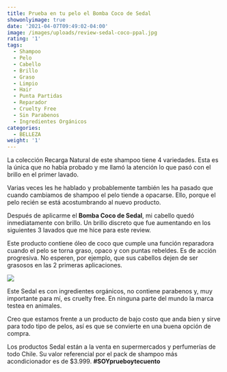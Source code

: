 ```yaml
---
title: Prueba en tu pelo el Bomba Coco de Sedal
showonlyimage: true
date: '2021-04-07T09:49:02-04:00'
image: /images/uploads/review-sedal-coco-ppal.jpg
rating: '1'
tags:
  - Shampoo
  - Pelo
  - Cabello
  - Brillo
  - Graso
  - Limpio
  - Hair
  - Punta Partidas
  - Reparador
  - Cruelty Free
  - Sin Parabenos
  - Ingredientes Orgánicos
categories:
  - BELLEZA
weight: '1'
---
```

La colección Recarga Natural de este shampoo tiene 4 variedades. Esta es la única que no había probado y me llamó la atención lo que pasó con el brillo en el primer lavado.

<!--more-->

Varias veces les he hablado y probablemente también les ha pasado que cuando cambiamos de shampoo el pelo tiende a opacarse. Ello, porque el pelo recién se está acostumbrando al nuevo producto.

Después de aplicarme el **Bomba Coco de Sedal**, mi cabello quedó inmediatamente con brillo. Un brillo discreto que fue aumentando en los siguientes 3 lavados que me hice para este review.

Este producto contiene óleo de coco que cumple una función reparadora cuando el pelo se torna graso, opaco y con puntas rebeldes. Es de acción progresiva. No esperen, por ejemplo, que sus cabellos dejen de ser grasosos en las 2 primeras aplicaciones.

![](/images/uploads/review-sedal-coco-ppal.jpg)

Este Sedal es con ingredientes orgánicos, no contiene parabenos y, muy importante para mí, es cruelty free. En ninguna parte del mundo la marca testea en animales.

Creo que estamos frente a un producto de bajo costo que anda bien y sirve para todo tipo de pelos, así es que se convierte en una buena opción de compra.

Los productos Sedal están a la venta en supermercados y perfumerías de todo Chile. Su valor referencial por el pack de shampoo más acondicionador es de $3.999. **\#SOYprueboytecuento**
